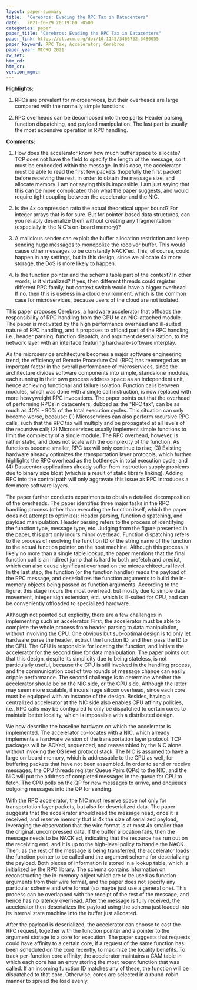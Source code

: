 ```yaml
---
layout: paper-summary
title:  "Cerebros: Evading the RPC Tax in Datacenters"
date:   2021-10-29 20:19:00 -0500
categories: paper
paper_title: "Cerebros: Evading the RPC Tax in Datacenters"
paper_link: https://dl.acm.org/doi/10.1145/3466752.3480055
paper_keyword: RPC Tax; Accelerator; Cerebros
paper_year: MICRO 2021
rw_set:
htm_cd:
htm_cr:
version_mgmt:
---
```


**Highlights:**

1. RPCs are prevalent for microservices, but their overheads are large compared with the normally simple functions.

2. RPC overheads can be decomposed into three parts: Header parsing, function dispatching, and payload manipulation.
   The last part is usually the most expensive operation in RPC handling.



**Comments:**

1. How does the accelerator know how much buffer space to allocate? TCP does not have the field to specify the 
   length of the message, so it must be embedded within the message. In this case, the accelerator must be able to read
   the first few packets (hopefully the first packet) before receiving the rest, in order to obtain the message
   size, and allocate memory. I am not saying this is impossible. I am just saying that this can be more complicated 
   than what the paper suggests, and would require tight coupling between the accelerator and the NIC.

2. Is the 4x compression ratio the actual theoretical upper bound? For integer arrays that is for sure. But for 
   pointer-based data structures, can you reliably deserialize them without creating any fragmentation (especially
   in the NIC's on-board memory)?

3. A malicious sender can exploit the buffer allocation restriction and keep sending huge messages to monopolize
   the receiver buffer. This would cause other messages to be constantly NACK'ed.
   This, of course, could happen in any settings, but in this design, since we allocate 4x more storage, the DoS is 
   more likely to happen.

4. Is the function pointer and the schema table part of the context? In other words, is it virtualized? If yes, then 
   different threads could register different RPC family, but context switch would have a bigger overhead. 
   If no, then this is useless in a cloud environment, which is the common case for microservices, because users 
   of the cloud are not isolated.


This paper proposes Cerebros, a hardware accelerator that offloads the responsibility of RPC handling from the CPU
to an NIC-attached module. The paper is motivated by the high performance overhead and ill-suited nature of RPC
handling, and it proposes to offload part of the RPC handling, i.e., header parsing, function dispatch, and 
argument deserialization, to the network layer with an interface featuring hardware-software interplay.

As the microservice architecture becomes a major software engineering trend, the efficiency of Remote Procedure Call 
(RPC) has reemerged as an important factor in the overall performance of microservices, since the architecture 
divides software components into simple, standalone modules, each running in their own process address space as 
an independent unit, hence achieving functional and failure isolation. Function calls between modules, which was 
done with a single call instruction, is now replaced with more heavyweight RPC invocations. The paper points out
that the overhead of performing RPCs in datacenters, dubbed as the "RPC tax", can be as much as 40% - 90% of the 
total execution cycles. This situation can only become worse, because: (1) Microservices can also perform recursive RPC
calls, such that the RPC tax will multiply and be propagated at all levels of the recursive call; 
(2) Microservices usually implement simple functions to limit the complexity of a single module. The RPC overhead,
however, is rather static, and does not scale with the complexity of the function. As functions become smaller,
RPC tax will only continue to rise; (3) Existing hardware already optimizes the transportation layer protocols,
which further highlights the RPC overhead as the bottleneck in total execution cycle; and (4) Datacenter applications
already suffer from instruction supply problems due to binary size bloat (which is a result of static library linking).
Adding RPC into the control path will only aggravate this issue as RPC introduces a few more software layers.

The paper further conducts experiments to obtain a detailed decomposition of the overheads. The paper identifies
three major tasks in the RPC handling process (other than executing the function itself, which the paper does not
attempt to optimize): Header parsing, function dispatching, and payload manipulation.
Header parsing refers to the process of identifying the function type, message type, etc. Judging from the figure 
presented in the paper, this part only incurs minor overhead.
Function dispatching refers to the process of resolving the function ID or the string name of the function 
to the actual function pointer on the host machine. Although this process is likely no more than a single table
lookup, the paper mentions that the final function call is an indirect jump that is hard to both prefetch and predict,
which can also cause significant overhead on the microarchitectural level.
In the last step, the function (or the function handler) reads the payload of the RPC message, and deserializes the
function arguments to build the in-memory objects being passed as function arguments.
According to the figure, this stage incurs the most overhead, but mostly due to simple data movement, integer
sign extension, etc., which is ill-suited for CPU, and can be conveniently offloaded to specialized hardware.

Although not pointed out explicitly, there are a few challenges in implementing such an accelerator. First, the 
accelerator must be able to complete the whole process from header parsing to data manipulation, without involving
the CPU. One obvious but sub-optimal design is to only let hardware parse the header, extract the function ID, and then
pass the ID to the CPU. The CPU is responsible for locating the function, and initiate the accelerator for the second 
time for data manipulation. The paper points out that this design, despite its simplicity due to being stateless, 
is not particularly useful, because the CPU is still involved in the handling process, and the communication cost
of two rounds of message change can easily cripple performance.
The second challenge is to determine whether the accelerator should be on the NIC side, or the CPU side. Although
the latter may seem more scalable, it incurs huge silicon overhead, since each core must be equipped with an
instance of the design. Besides, having a centralized accelerator at the NIC side also enables CPU affinity policies,
i.e., RPC calls may be configured to only be dispatched to certain cores to maintain better locality, which is 
impossible with a distributed design.

We now describe the baseline hardware on which the accelerator is implemented. The accelerator co-locates with a 
NIC, which already implements a hardware version of the transportation layer protocol. TCP packages will 
be ACKed, sequenced, and reassembled by the NIC alone without invoking the OS level protocol stack. The NIC is assumed 
to have a large on-board memory, which is addressable to the CPU as well, for buffering packets that have not been 
assembled.
In order to send or receive messages, the CPU threads register Queue Pairs (QPs) to the NIC, and the NIC will put 
the address of completed messages in the queue for CPU to fetch. 
The CPU polls on the QP for new messages to arrive, and enqueues outgoing messages into the QP for sending. 

With the RPC accelerator, the NIC must reserve space not only for transportation layer packets, but also for 
deserialized data. The paper suggests that the accelerator should read the message head, once it is received, and
reserve memory that is 4x the size of serialized payload, leveraging the observation that the wire format is at
most 4x smaller than the original, uncompressed data. If the buffer allocation fails, then the message needs to be 
NACK'ed, indicating that the resource has run out on the receiving end, and it is up to the high-level policy to handle 
the NACK. Then, as the rest of the message is being transferred, the accelerator loads the function pointer to be 
called and the argument schema for deserializing the payload. Both pieces of information is stored in a lookup table,
which is initialized by the RPC library. The schema contains information on reconstructing the in-memory object which
are to be used as function arguments from their wire format, and the paper does not specify any particular scheme
and wire format (so maybe just use a general one). This process can be overlapped with the receipt of the rest of
the message, and hence has no latency overhead.
After the message is fully received, the accelerator then deserializes the payload using the schema just loaded 
into its internal state machine into the buffer just allocated. 

After the payload is deserialized, the accelerator can choose to cast the RPC request, together with the function
pointer and a pointer to the argument storage to a core for execution. The paper suggests that requests could have 
affinity to a certain core, if a request of the same function has been scheduled on the core recently, to 
maximize the locality benefits. To track per-function core affinity, the accelerator maintains a CAM table in which
each core has an entry storing the most recent function that was called. If an incoming function ID matches any
of these, the function will be dispatched to that core. Otherwise, cores are selected in a round-robin manner to 
spread the load evenly.
